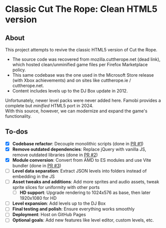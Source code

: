# Classic Cut The Rope: Clean HTML5 version

## About

This project attempts to revive the classic HTML5 version of Cut the Rope.  

- The source code was recovered from mozilla.cuttherope.net (dead link), which hosted clean/unminified game files per Firefox Marketplace policy.  
- This same codebase was the one used in the Microsoft Store release (with Xbox achievements) and on sites like cuttherope.ie / cuttherope.net.  
- Content includes levels up to the DJ Box update in 2012.  

Unfortunately, newer level packs were never added here. Famobi provides a complete but *minified* HTML5 port in 2024.  
With this source, however, we can modernize and expand the game's functionality.

## To-dos

- [x] **Codebase refactor**: Decouple monolithic scripts (done in [PR #1](https://github.com/yell0wsuit/cuttherope-cleanhtml5/pull/1))
- [x] **Remove outdated dependencies**: Replace jQuery with vanilla JS, remove outdated libraries (done in [PR #2](https://github.com/yell0wsuit/cuttherope-cleanhtml5/pull/2))
- [x] **Module conversion**: Convert from AMD to ES modules and use Vite bundler (done in [PR #3](https://github.com/yell0wsuit/cuttherope-cleanhtml5/pull/3))
- [ ] **Level data separation**: Extract JSON levels into folders instead of embedding in the JS
- [ ] **Asset tweaks and additions**: Add more sprites and audio assets, tweak sprite slices for uniformity with other ports
  - [ ] **HD support**: Upgrade rendering to 1024x576 as base, then later 1920x1080 for HD
- [ ] **Level expansion**: Add levels up to the DJ Box
- [ ] **Final testing and polish**: Ensure everything works smoothly
- [ ] **Deployment**: Host on GitHub Pages
- [ ] **Optional goals**: Add new features like level editor, custom levels, etc.
